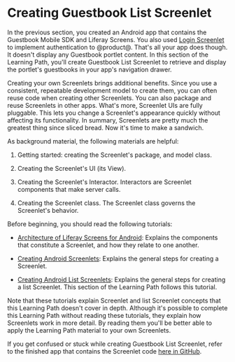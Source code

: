 # Creating Guestbook List Screenlet [](id=creating-guestbook-list-screenlet)

In the previous section, you created an Android app that contains the Guestbook
Mobile SDK and Liferay Screens. You also used 
[Login Screenlet](/develop/reference/-/knowledge_base/7-0/loginscreenlet-for-android)
to implement authentication to @product@. That's all your app does though. It 
doesn't display any Guestbook portlet content. In this section of the Learning 
Path, you'll create Guestbook List Screenlet to retrieve and display the 
portlet's guestbooks in your app's navigation drawer. 

Creating your own Screenlets brings additional benefits. Since you use a 
consistent, repeatable development model to create them, you can often reuse 
code when creating other Screenlets. You can also package and reuse Screenlets 
in other apps. What's more, Screenlet UIs are fully pluggable. This lets you 
change a Screenlet's appearance quickly without affecting its functionality. In 
summary, Screenlets are pretty much the greatest thing since sliced bread. Now 
it's time to make a sandwich. 

As background material, the following materials are helpful: 

1. Getting started: creating the Screenlet's package, and model class. 

2. Creating the Screenlet's UI (its View). 

3. Creating the Screenlet's Interactor. Interactors are Screenlet components 
   that make server calls. 

4. Creating the Screenlet class. The Screenlet class governs the Screenlet's 
   behavior. 

Before beginning, you should read the following tutorials: 

- [Architecture of Liferay Screens for Android](/develop/tutorials/-/knowledge_base/7-0/architecture-of-liferay-screens-for-android): 
  Explains the components that constitute a Screenlet, and how they relate to 
  one another. 

- [Creating Android Screenlets](/develop/tutorials/-/knowledge_base/7-0/creating-android-screenlets): 
  Explains the general steps for creating a Screenlet. 

- [Creating Android List Screenlets](/develop/tutorials/-/knowledge_base/7-0/creating-android-list-screenlets): 
  Explains the general steps for creating a list Screenlet. This section of the 
  Learning Path follows this tutorial. 

Note that these tutorials explain Screenlet and list Screenlet concepts that 
this Learning Path doesn't cover in depth. Although it's possible to complete 
this Learning Path without reading these tutorials, they explain how Screenlets 
work in more detail. By reading them you'll be better able to apply the Learning 
Path material to your own Screenlets. 

If you get confused or stuck while creating Guestbook List Screenlet, refer to 
the finished app that contains the Screenlet code 
[here in GitHub](https://github.com/liferay/liferay-docs/tree/master/develop/tutorials/code/mobile/android/screenlets-app/LiferayGuestbook).
